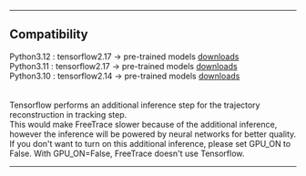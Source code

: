 *** 
## Compatibility </br>
Python3.12 : tensorflow2.17 &#8594; pre-trained models [downloads](https://psilo.sorbonne-universite.fr/index.php/s/9W2pby29MGkQLDd/download/models_2_17.zip)</br>
Python3.11 : tensorflow2.17 &#8594; pre-trained models [downloads](https://psilo.sorbonne-universite.fr/index.php/s/9W2pby29MGkQLDd/download/models_2_17.zip)</br>
Python3.10 : tensorflow2.14 &#8594; pre-trained models [downloads](https://psilo.sorbonne-universite.fr/index.php/s/WqoCoFBc99A3Xbc/download/models_2_14.zip)</br>
</br>
</br> 
Tensorflow performs an additional inference step for the trajectory reconstruction in tracking step.</br>
This would make FreeTrace slower because of the additional inference, however the inference will be powered by neural networks for better quality.</br>
If you don't want to turn on this additional inference, please set GPU_ON to False. With GPU_ON=False, FreeTrace doesn't use Tensorflow.</br>
***